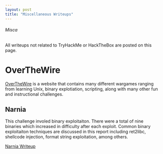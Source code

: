 ```yaml
---
layout: post
title: "Miscellaneous Writeups"
---
```


###### Misca

All writeups not related to TryHackMe or HackTheBox are posted on this page. 

# OverTheWire

<a href="https://overthewire.org/wargames/">OverTheWire</a> is a website that contains many different wargames ranging from learning Unix, binary explotiation, scripting, along with many other fun and instructional challenges.

## Narnia

This challenge involed binary exploitaiton. There were a total of nine binaries which increased in difficulty after each exploit. Common binary exploitaiton techniques are discussed in this report including ret2libc, shellcode injection, format string exploitation, among others. 

<a href="https://0xd4y.github.io/Writeups/Misc/Narnia%20Writeup.pdf">Narnia Writeup</a>
